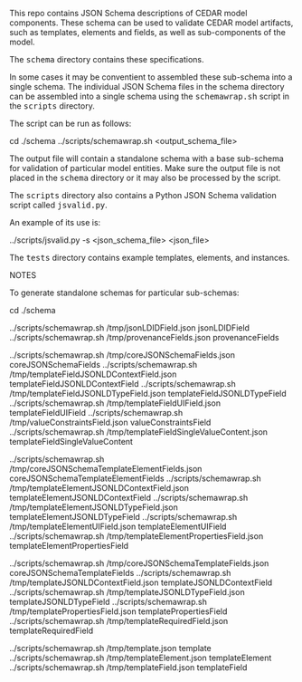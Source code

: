 This repo contains JSON Schema descriptions of CEDAR model components. 
These schema can be used to validate CEDAR model artifacts, such as templates, elements
and fields, as well as sub-components of the model.

The <tt>schema</tt> directory contains these specifications.

In some cases it may be conventient to assembled these sub-schema into a single schema.
The individual JSON Schema files in the </tt>schema</tt> directory can be assembled into a
single schema using the <tt>schemawrap.sh</tt> script in the <tt>scripts</tt> directory.

The script can be run as follows:

   cd ./schema
   ../scripts/schemawrap.sh <output_schema_file> <sub-schema-name>

The output file will contain a standalone schema with a base sub-schema for validation of
particular model entities. Make sure the output file is not placed in the <tt>schema</tt>
directory or it may also be processed by the script.

The <tt>scripts</tt> directory also contains a Python JSON Schema validation script called
<tt>jsvalid.py</tt>.

An example of its use is:

  ../scripts/jsvalid.py -s <json_schema_file> <json_file>

The <tt>tests</tt> directory contains example templates, elements, and instances.

NOTES

To generate standalone schemas for particular sub-schemas:

cd ./schema

../scripts/schemawrap.sh /tmp/jsonLDIDField.json jsonLDIDField
../scripts/schemawrap.sh /tmp/provenanceFields.json provenanceFields

../scripts/schemawrap.sh /tmp/coreJSONSchemaFields.json coreJSONSchemaFields
../scripts/schemawrap.sh /tmp/templateFieldJSONLDContextField.json templateFieldJSONLDContextField
../scripts/schemawrap.sh /tmp/templateFieldJSONLDTypeField.json templateFieldJSONLDTypeField
../scripts/schemawrap.sh /tmp/templateFieldUIField.json templateFieldUIField
../scripts/schemawrap.sh /tmp/valueConstraintsField.json valueConstraintsField
../scripts/schemawrap.sh /tmp/templateFieldSingleValueContent.json templateFieldSingleValueContent

../scripts/schemawrap.sh /tmp/coreJSONSchemaTemplateElementFields.json coreJSONSchemaTemplateElementFields
../scripts/schemawrap.sh /tmp/templateElementJSONLDContextField.json templateElementJSONLDContextField
../scripts/schemawrap.sh /tmp/templateElementJSONLDTypeField.json templateElementJSONLDTypeField
../scripts/schemawrap.sh /tmp/templateElementUIField.json templateElementUIField
../scripts/schemawrap.sh /tmp/templateElementPropertiesField.json templateElementPropertiesField

../scripts/schemawrap.sh /tmp/coreJSONSchemaTemplateFields.json coreJSONSchemaTemplateFields
../scripts/schemawrap.sh /tmp/templateJSONLDContextField.json templateJSONLDContextField
../scripts/schemawrap.sh /tmp/templateJSONLDTypeField.json templateJSONLDTypeField
../scripts/schemawrap.sh /tmp/templatePropertiesField.json templatePropertiesField
../scripts/schemawrap.sh /tmp/templateRequiredField.json templateRequiredField

../scripts/schemawrap.sh /tmp/template.json template
../scripts/schemawrap.sh /tmp/templateElement.json templateElement
../scripts/schemawrap.sh /tmp/templateField.json templateField


